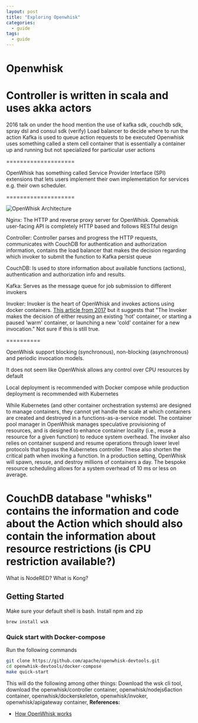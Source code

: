 ```yaml
---
layout: post
title: "Exploring Openwhisk"
categories:
  - guide
tags:
  - guide
---
```

# Openwhisk

Controller is written in scala and uses akka actors
====================

2016 talk on under the hood
mention the use of kafka sdk, couchdb sdk, spray dsl and consul sdk (verify)
Load balancer to decide where to run the action
Kafka is used to queue action requests to be executed
Openwhisk uses something called a stem cell container that is essentially a container up and running but not specialized for particular user actions

====================

OpenWhisk has something called Service Provider Interface (SPI) extensions that lets users implement their own implementation for services e.g. their own scheduler.

====================

![OpenWhisk Architecture]('/images/OpenWhisk_flow_of_processing.png')

Nginx: The HTTP and reverse proxy server for OpenWhisk. Openwhisk user-facing API is completely HTTP based and follows RESTful design

Controller: Controller parses and progress the HTTP requests, communicates with CouchDB for authentication and authorization information, contains the load balancer that makes the decision regarding which invoker to submit the function to Kafka persist queue

CouchDB: Is used to store information about available functions (actions), authentication and authorization info and results.

Kafka: Serves as the message queue for job submission to different invokers

Invoker: Invoker is the heart of OpenWhisk and invokes actions using docker containers. [This article from 2017](https://thenewstack.io/behind-scenes-apache-openwhisk-serverless-platform/) but it suggests that "The Invoker makes the decision of either reusing an existing 'hot' container, or starting a paused 'warm' container, or launching a new 'cold' container for a new invocation." Not sure if this is still true.

==========

OpenWhisk support blocking (synchronous), non-blocking (asynchronous) and periodic invocation models.

It does not seem like OpenWhisk allows any control over CPU resources by default

Local deployment is recommended with Docker compose while production deployment is recommended with Kubernetes


While Kubernetes (and other container orchestration systems) are designed to manage containers, they cannot yet handle the scale at which containers are created and destroyed in a functions-as-a-service model. The container pool manager in OpenWhisk manages speculative provisioning of resources, and is designed to enhance container locality (i.e., reuse a resource for a given function) to reduce system overhead.
The invoker also relies on container suspend and resume operations through lower level protocols that bypass the Kubernetes controller. These also shorten the critical path when invoking a function. In a production setting, OpenWhisk will spawn, resuse, and destroy millions of containers a day. The bespoke resource scheduling allows for a system overhead of 10 ms or less on average.

CouchDB database "whisks" contains the information and code about the Action which should also contain the information about resource restrictions (is CPU restriction available?)
==========

What is NodeRED? What is Kong?

## Getting Started
Make sure your default shell is bash. Install npm and zip 
```bash
brew install wsk
```
### Quick start with Docker-compose
Run the following commands
```bash
git clone https://github.com/apache/openwhisk-devtools.git
cd openwhisk-devtools/docker-compose
make quick-start
```
This will do the following among other things:
Download the wsk cli tool, download the openwhisk/controller container, openwhisk/nodejs6action container, openwhisk/dockerskeleton, openwhisk/invoker, openwhisk/apigateway container,
**References:**
- [How OpenWhisk works](https://github.com/apache/openwhisk/blob/master/docs/about.md#how-openWhisk-works)
